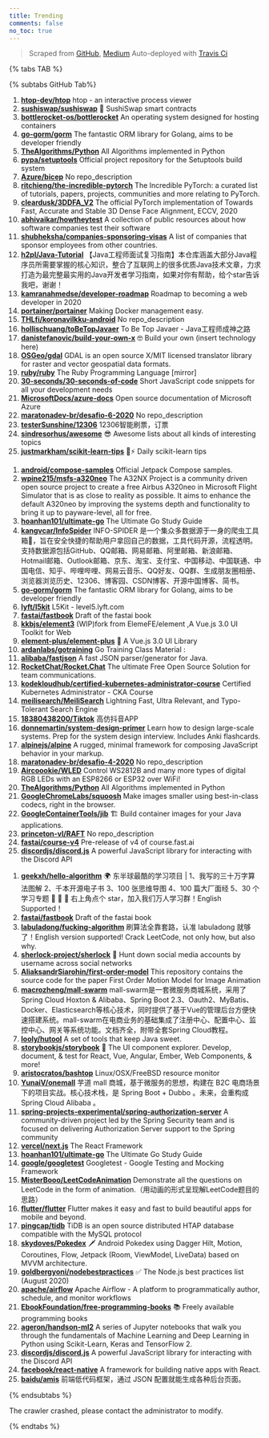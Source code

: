 ```yaml
---
title: Trending
comments: false
no_toc: true
---
```


> Scraped from [GitHub](https://github.com/trending), [Medium](https://medium.com/topic/popular)
Auto-deployed with [Travis Ci](https://travis-ci.org/)

{% tabs TAB %}
<!-- tab GitHub -->
{% subtabs GitHub Tab%}
<!-- tab Daily -->
1. [**htop-dev/htop**](https://github.com/htop-dev/htop)
htop - an interactive process viewer
2. [**sushiswap/sushiswap**](https://github.com/sushiswap/sushiswap)
🍣 SushiSwap smart contracts
3. [**bottlerocket-os/bottlerocket**](https://github.com/bottlerocket-os/bottlerocket)
An operating system designed for hosting containers
4. [**go-gorm/gorm**](https://github.com/go-gorm/gorm)
The fantastic ORM library for Golang, aims to be developer friendly
5. [**TheAlgorithms/Python**](https://github.com/TheAlgorithms/Python)
All Algorithms implemented in Python
6. [**pypa/setuptools**](https://github.com/pypa/setuptools)
Official project repository for the Setuptools build system
7. [**Azure/bicep**](https://github.com/Azure/bicep)
No repo_description
8. [**ritchieng/the-incredible-pytorch**](https://github.com/ritchieng/the-incredible-pytorch)
The Incredible PyTorch: a curated list of tutorials, papers, projects, communities and more relating to PyTorch.
9. [**cleardusk/3DDFA_V2**](https://github.com/cleardusk/3DDFA_V2)
The official PyTorch implementation of Towards Fast, Accurate and Stable 3D Dense Face Alignment, ECCV, 2020
10. [**abhivaikar/howtheytest**](https://github.com/abhivaikar/howtheytest)
A collection of public resources about how software companies test their software
11. [**shubheksha/companies-sponsoring-visas**](https://github.com/shubheksha/companies-sponsoring-visas)
A list of companies that sponsor employees from other countries.
12. [**h2pl/Java-Tutorial**](https://github.com/h2pl/Java-Tutorial)
【Java工程师面试复习指南】本仓库涵盖大部分Java程序员所需要掌握的核心知识，整合了互联网上的很多优质Java技术文章，力求打造为最完整最实用的Java开发者学习指南，如果对你有帮助，给个star告诉我吧，谢谢！
13. [**kamranahmedse/developer-roadmap**](https://github.com/kamranahmedse/developer-roadmap)
Roadmap to becoming a web developer in 2020
14. [**portainer/portainer**](https://github.com/portainer/portainer)
Making Docker management easy.
15. [**THLfi/koronavilkku-android**](https://github.com/THLfi/koronavilkku-android)
No repo_description
16. [**hollischuang/toBeTopJavaer**](https://github.com/hollischuang/toBeTopJavaer)
To Be Top Javaer - Java工程师成神之路
17. [**danistefanovic/build-your-own-x**](https://github.com/danistefanovic/build-your-own-x)
🤓 Build your own (insert technology here)
18. [**OSGeo/gdal**](https://github.com/OSGeo/gdal)
GDAL is an open source X/MIT licensed translator library for raster and vector geospatial data formats.
19. [**ruby/ruby**](https://github.com/ruby/ruby)
The Ruby Programming Language [mirror]
20. [**30-seconds/30-seconds-of-code**](https://github.com/30-seconds/30-seconds-of-code)
Short JavaScript code snippets for all your development needs
21. [**MicrosoftDocs/azure-docs**](https://github.com/MicrosoftDocs/azure-docs)
Open source documentation of Microsoft Azure
22. [**maratonadev-br/desafio-6-2020**](https://github.com/maratonadev-br/desafio-6-2020)
No repo_description
23. [**testerSunshine/12306**](https://github.com/testerSunshine/12306)
12306智能刷票，订票
24. [**sindresorhus/awesome**](https://github.com/sindresorhus/awesome)
😎 Awesome lists about all kinds of interesting topics
25. [**justmarkham/scikit-learn-tips**](https://github.com/justmarkham/scikit-learn-tips)
🤖⚡ Daily scikit-learn tips
<!-- endtab -->
<!-- tab Weekly -->
1. [**android/compose-samples**](https://github.com/android/compose-samples)
Official Jetpack Compose samples.
2. [**wpine215/msfs-a320neo**](https://github.com/wpine215/msfs-a320neo)
The A32NX Project is a community driven open source project to create a free Airbus A320neo in Microsoft Flight Simulator that is as close to reality as possible. It aims to enhance the default A320neo by improving the systems depth and functionality to bring it up to payware-level, all for free.
3. [**hoanhan101/ultimate-go**](https://github.com/hoanhan101/ultimate-go)
The Ultimate Go Study Guide
4. [**kangvcar/InfoSpider**](https://github.com/kangvcar/InfoSpider)
INFO-SPIDER 是一个集众多数据源于一身的爬虫工具箱🧰，旨在安全快捷的帮助用户拿回自己的数据，工具代码开源，流程透明。支持数据源包括GitHub、QQ邮箱、网易邮箱、阿里邮箱、新浪邮箱、Hotmail邮箱、Outlook邮箱、京东、淘宝、支付宝、中国移动、中国联通、中国电信、知乎、哔哩哔哩、网易云音乐、QQ好友、QQ群、生成朋友圈相册、浏览器浏览历史、12306、博客园、CSDN博客、开源中国博客、简书。
5. [**go-gorm/gorm**](https://github.com/go-gorm/gorm)
The fantastic ORM library for Golang, aims to be developer friendly
6. [**lyft/l5kit**](https://github.com/lyft/l5kit)
L5Kit - level5.lyft.com
7. [**fastai/fastbook**](https://github.com/fastai/fastbook)
Draft of the fastai book
8. [**kkbjs/element3**](https://github.com/kkbjs/element3)
(WIP)fork from ElemeFE/element ,A Vue.js 3.0 UI Toolkit for Web
9. [**element-plus/element-plus**](https://github.com/element-plus/element-plus)
🎉 A Vue.js 3.0 UI Library
10. [**ardanlabs/gotraining**](https://github.com/ardanlabs/gotraining)
Go Training Class Material :
11. [**alibaba/fastjson**](https://github.com/alibaba/fastjson)
A fast JSON parser/generator for Java.
12. [**RocketChat/Rocket.Chat**](https://github.com/RocketChat/Rocket.Chat)
The ultimate Free Open Source Solution for team communications.
13. [**kodekloudhub/certified-kubernetes-administrator-course**](https://github.com/kodekloudhub/certified-kubernetes-administrator-course)
Certified Kubernetes Administrator - CKA Course
14. [**meilisearch/MeiliSearch**](https://github.com/meilisearch/MeiliSearch)
Lightning Fast, Ultra Relevant, and Typo-Tolerant Search Engine
15. [**18380438200/Tiktok**](https://github.com/18380438200/Tiktok)
高仿抖音APP
16. [**donnemartin/system-design-primer**](https://github.com/donnemartin/system-design-primer)
Learn how to design large-scale systems. Prep for the system design interview. Includes Anki flashcards.
17. [**alpinejs/alpine**](https://github.com/alpinejs/alpine)
A rugged, minimal framework for composing JavaScript behavior in your markup.
18. [**maratonadev-br/desafio-4-2020**](https://github.com/maratonadev-br/desafio-4-2020)
No repo_description
19. [**Aircoookie/WLED**](https://github.com/Aircoookie/WLED)
Control WS2812B and many more types of digital RGB LEDs with an ESP8266 or ESP32 over WiFi!
20. [**TheAlgorithms/Python**](https://github.com/TheAlgorithms/Python)
All Algorithms implemented in Python
21. [**GoogleChromeLabs/squoosh**](https://github.com/GoogleChromeLabs/squoosh)
Make images smaller using best-in-class codecs, right in the browser.
22. [**GoogleContainerTools/jib**](https://github.com/GoogleContainerTools/jib)
🏗 Build container images for your Java applications.
23. [**princeton-vl/RAFT**](https://github.com/princeton-vl/RAFT)
No repo_description
24. [**fastai/course-v4**](https://github.com/fastai/course-v4)
Pre-release of v4 of course.fast.ai
25. [**discordjs/discord.js**](https://github.com/discordjs/discord.js)
A powerful JavaScript library for interacting with the Discord API
<!-- endtab -->
<!-- tab Monthly -->
1. [**geekxh/hello-algorithm**](https://github.com/geekxh/hello-algorithm)
🌍 东半球最酷的学习项目 | 1、我写的三十万字算法图解 2、千本开源电子书 3、100 张思维导图 4、100 篇大厂面经 5、30 个学习专题 🚀 🚀 🚀 右上角点个 star，加入我们万人学习群！English Supported！
2. [**fastai/fastbook**](https://github.com/fastai/fastbook)
Draft of the fastai book
3. [**labuladong/fucking-algorithm**](https://github.com/labuladong/fucking-algorithm)
刷算法全靠套路，认准 labuladong 就够了！English version supported! Crack LeetCode, not only how, but also why.
4. [**sherlock-project/sherlock**](https://github.com/sherlock-project/sherlock)
🔎 Hunt down social media accounts by username across social networks
5. [**AliaksandrSiarohin/first-order-model**](https://github.com/AliaksandrSiarohin/first-order-model)
This repository contains the source code for the paper First Order Motion Model for Image Animation
6. [**macrozheng/mall-swarm**](https://github.com/macrozheng/mall-swarm)
mall-swarm是一套微服务商城系统，采用了 Spring Cloud Hoxton & Alibaba、Spring Boot 2.3、Oauth2、MyBatis、Docker、Elasticsearch等核心技术，同时提供了基于Vue的管理后台方便快速搭建系统。mall-swarm在电商业务的基础集成了注册中心、配置中心、监控中心、网关等系统功能。文档齐全，附带全套Spring Cloud教程。
7. [**looly/hutool**](https://github.com/looly/hutool)
A set of tools that keep Java sweet.
8. [**storybookjs/storybook**](https://github.com/storybookjs/storybook)
📓 The UI component explorer. Develop, document, & test for React, Vue, Angular, Ember, Web Components, & more!
9. [**aristocratos/bashtop**](https://github.com/aristocratos/bashtop)
Linux/OSX/FreeBSD resource monitor
10. [**YunaiV/onemall**](https://github.com/YunaiV/onemall)
芋道 mall 商城，基于微服务的思想，构建在 B2C 电商场景下的项目实战。核心技术栈，是 Spring Boot + Dubbo 。未来，会重构成 Spring Cloud Alibaba 。
11. [**spring-projects-experimental/spring-authorization-server**](https://github.com/spring-projects-experimental/spring-authorization-server)
A community-driven project led by the Spring Security team and is focused on delivering Authorization Server support to the Spring community
12. [**vercel/next.js**](https://github.com/vercel/next.js)
The React Framework
13. [**hoanhan101/ultimate-go**](https://github.com/hoanhan101/ultimate-go)
The Ultimate Go Study Guide
14. [**google/googletest**](https://github.com/google/googletest)
Googletest - Google Testing and Mocking Framework
15. [**MisterBooo/LeetCodeAnimation**](https://github.com/MisterBooo/LeetCodeAnimation)
Demonstrate all the questions on LeetCode in the form of animation.（用动画的形式呈现解LeetCode题目的思路）
16. [**flutter/flutter**](https://github.com/flutter/flutter)
Flutter makes it easy and fast to build beautiful apps for mobile and beyond.
17. [**pingcap/tidb**](https://github.com/pingcap/tidb)
TiDB is an open source distributed HTAP database compatible with the MySQL protocol
18. [**skydoves/Pokedex**](https://github.com/skydoves/Pokedex)
🗡️ Android Pokedex using Dagger Hilt, Motion, Coroutines, Flow, Jetpack (Room, ViewModel, LiveData) based on MVVM architecture.
19. [**goldbergyoni/nodebestpractices**](https://github.com/goldbergyoni/nodebestpractices)
✅ The Node.js best practices list (August 2020)
20. [**apache/airflow**](https://github.com/apache/airflow)
Apache Airflow - A platform to programmatically author, schedule, and monitor workflows
21. [**EbookFoundation/free-programming-books**](https://github.com/EbookFoundation/free-programming-books)
📚 Freely available programming books
22. [**ageron/handson-ml2**](https://github.com/ageron/handson-ml2)
A series of Jupyter notebooks that walk you through the fundamentals of Machine Learning and Deep Learning in Python using Scikit-Learn, Keras and TensorFlow 2.
23. [**discordjs/discord.js**](https://github.com/discordjs/discord.js)
A powerful JavaScript library for interacting with the Discord API
24. [**facebook/react-native**](https://github.com/facebook/react-native)
A framework for building native apps with React.
25. [**baidu/amis**](https://github.com/baidu/amis)
前端低代码框架，通过 JSON 配置就能生成各种后台页面。
<!-- endtab -->
{% endsubtabs %}
<!-- endtab -->
<!-- tab Medium -->
The crawler crashed, please contact the administrator to modify.
<!-- endtab -->
{% endtabs %}
